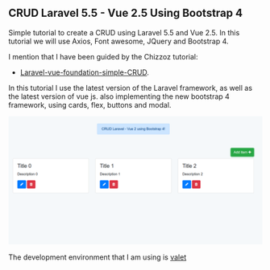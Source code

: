 
## CRUD Laravel 5.5 - Vue 2.5 Using Bootstrap 4

Simple tutorial to create a CRUD using Laravel 5.5 and Vue 2.5. In this tutorial we will use Axios, Font awesome, JQuery and Bootstrap 4. 

I mention that I have been guided by the Chizzoz tutorial:

- [Laravel-vue-foundation-simple-CRUD](https://github.com/Chizzoz/laravel-vue-foundation-simple-CRUD).

In this tutorial I use the latest version of the Laravel framework, as well as the latest version of vue js. also implementing the new bootstrap 4 framework, using cards, flex, buttons and modal.

![crud.png](crud.png)

The development environment that I am using is [valet](https://laravel.com/docs/5.5/valet)
